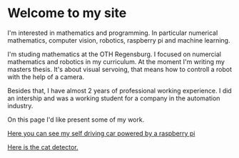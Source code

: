 # Welcome to my site

I'm interested in mathematics and programming. In particular numerical mathematics, computer vision, robotics, raspberry pi and machine learning. 

I'm studing mathematics at the OTH Regensburg. I focused on numercial mathematics and robotics in my curriculum. At the moment I'm writing my masters thesis. It's about visual servoing, that means how to controll a robot with the help of a camera. 

Besides that, I have almost 2 years of professional working experience. I did an intership and was a working student for a company in the automation industry. 

On this page I'd like present some of my work. 

[Here you can see my self driving car powered by a raspberry pi](https://felix-ha.github.io/2019/01/03/gopigo) 

[Here is the cat detector.](https://felix-ha.github.io/2018/11/29/overview_cat_detector) 